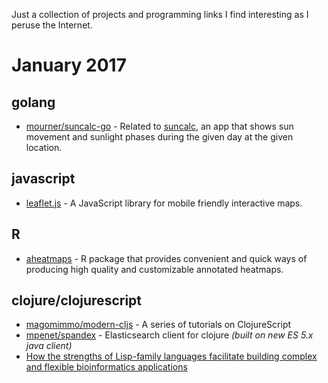 Just a collection of projects and programming links I find interesting as I peruse the Internet.

# January 2017

## golang

* [mourner/suncalc-go](https://github.com/mourner/suncalc-go) - Related to [suncalc][0], an app that shows sun movement and sunlight phases during the given day at the given location.

## javascript

* [leaflet.js](http://leafletjs.com) - A JavaScript library for mobile friendly interactive maps.

## R

* [aheatmaps](https://renozao.github.io/NMF/devel/vignettes/aheatmaps.pdf) - R package that provides convenient and quick ways of producing high quality and customizable annotated heatmaps.

## clojure/clojurescript

* [magomimmo/modern-cljs](https://github.com/magomimmo/modern-cljs) - A series of tutorials on ClojureScript
* [mpenet/spandex](https://github.com/mpenet/spandex) - Elasticsearch client for clojure _(built on new ES 5.x java client)_
* [How the strengths of Lisp-family languages facilitate building complex and flexible bioinformatics applications](http://bib.oxfordjournals.org/content/early/2016/12/31/bib.bbw130.full)


[0]: http://suncalc.net/#/38.8976,-77.0367,17/2017.01.04/13:28
